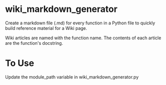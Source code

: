 # wiki_markdown_generator
Create a markdown file (.md) for every function in a Python file to quickly build reference material for a Wiki page.

Wiki articles are named with the function name. The contents of each article are the function's docstring.

# To Use
Update the module_path variable in wiki_markdown_generator.py
